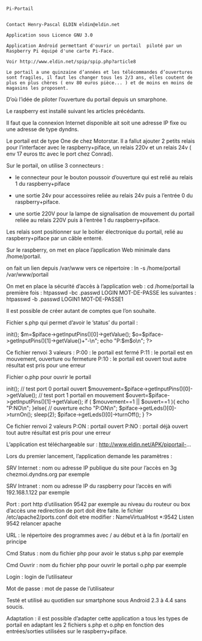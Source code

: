
	Pi-Portail


	Contact Henry-Pascal ELDIN eldin@eldin.net

	Application sous Licence GNU 3.0

	Application Android permettant d'ouvrir un portail  piloté par un 
	Raspberry Pi équipé d'une carte Pi-Face.

	Voir http://www.eldin.net/spip/spip.php?article8

	Le portail a une quinzaine d’années et les télécommandes d’ouvertures sont fragiles, il faut les changer tous les 2/3 ans, elles coutent de plus en plus chères ( env 80 euros pièce... ) et de moins en moins de magasins les proposent.

D’où l’idée de piloter l’ouverture du portail depuis un smarphone.

Le raspberry est installé suivant les articles précédants.

Il faut que la connexion Internet disponible ait soit une adresse IP fixe ou une adresse de type dyndns.

Le portail est de type One de chez Motorstar. Il a fallut ajouter 2 petits relais pour l’interfacer avec le raspberry+piface, un relais 220v et un relais 24v ( env 17 euros ttc avec le port chez Conrad).

Sur le portail, on utilise 3 connecteurs :

- le connecteur pour le bouton poussoir d’ouverture qui est relié au relais 1 du raspberry+piface

- une sortie 24v pour accessoires reliée au relais 24v puis a l’entrée 0 du raspberry+piface.

- une sortie 220V pour la lampe de signalisation de mouvement du portail reliée au relais 220V puis à l’entrée 1 du raspberry+piface.

Les relais sont positionner sur le boitier électronique du portail, relié au raspberry+piface par un câble enterré.

Sur le raspberry, on met en place l’application Web minimale dans /home/portail.

on fait un lien depuis /var/www vers ce répertoire :
ln -s /home/portail /var/www/portail

On met en place la sécurité d’accès à l’application web :
cd /home/portail
la première fois :
htpasswd -bc .passwd LOGIN MOT-DE-PASSE
les suivantes :
htpasswd -b .passwd LOGIN1 MOT-DE-PASSE1

Il est possible de créer autant de comptes que l’on souhaite.

Fichier s.php qui permet d’avoir le ’status’ du portail :
<html>
<body>
<?php
// module  raspberry-pi-php
use Pkj\Raspberry\PiFace\PiFaceDigital;
require '/home/raspberry-pi-php/vendor/autoload.php';
//init carte piface
$piface = PiFaceDigital::create();
$piface->init();
$m=$piface->getInputPins()[0]->getValue();
$o=$piface->getInputPins()[1]->getValue()+"-\n";
echo "P:$m$o\n";
?>
</body>
</html>

Ce fichier renvoi 3 valeurs :
P:00 : le portail est fermé
P:11 : le portail est en mouvement, ouverture ou fermeture
P:10 : le portail est ouvert
tout autre résultat est pris pour une erreur

Fichier o.php pour ouvrir le portail
<html>
<body>
<?php
// module  raspberry-pi-php
use Pkj\Raspberry\PiFace\PiFaceDigital;
require '/home/raspberry-pi-php/vendor/autoload.php';
//init carte piface
$piface = PiFaceDigital::create();
$piface->init();
     // test port 0   portail ouvert
     $mouvement=$piface->getInputPins()[0]->getValue();
     // test port 1  portail en mouvement
     $ouvert=$piface->getInputPins()[1]->getValue();
     if ( $mouvement==1 || $ouvert==1 ){
            echo "P:NO\n";
     }else{
         // ouverture
         echo "P:ON\n";
         $piface->getLeds()[0]->turnOn();
         sleep(2);
         $piface->getLeds()[0]->turnOff();
     }
?>
</body>
</html>

Ce fichier renvoi 2 valeurs
P:ON : portail ouvert
P:NO : portail déjà ouvert
tout autre résultat est pris pour une erreur

L’application est téléchargeable sur : http://www.eldin.net/APK/piportail-...

Lors du premier lancement, l’application demande les paramètres :

SRV Internet : nom ou adresse IP publique du site pour l’accès en 3g
chezmoi.dyndns.org par exemple

SRV Intranet : nom ou adresse IP du raspberry pour l’accès en wifi
192.168.1.122 par exemple

Port  : port http d’utilisation
9542 par exemple
au niveau du routeur ou box d’accès une redirection de port doit être faite.
le fichier /etc/apache2/ports.conf doit etre modifier :
NameVirtualHost *:9542
Listen 9542
relancer apache

URL : le répertoire des programmes avec / au début et à la fin
/portail/ en principe

Cmd Status : nom du fichier php pour avoir le status
s.php par exemple

Cmd Ouvrir : nom du fichier php pour ouvrir le portail
o.php par exemple

Login  : login de l’utilisateur

Mot de passe  : mot de passe de l’utilisateur

Testé et utilisé au quotidien sur smartphone sous Android 2.3 à 4.4 sans soucis.

Adaptation : il est possible d’adapter cette application a tous les types de portail en adaptant les 2 fichiers s.php et o.php en fonction des entrées/sorties utilisées sur le raspberry+piface.





